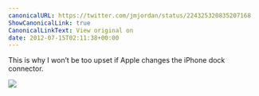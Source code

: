```yaml
---
canonicalURL: https://twitter.com/jmjordan/status/224325320835207168
ShowCanonicalLink: true
CanonicalLinkText: View original on
date: 2012-07-15T02:11:38+00:00
---
```

This is why I won’t be too upset if Apple changes the iPhone dock connector.

![](/images/224325320835207168-617614714.jpg)